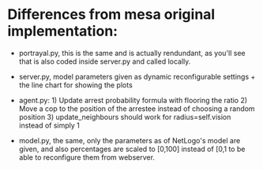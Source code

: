 # Differences from mesa original implementation:

- portrayal.py, this is the same and is actually rendundant, as you'll see that is also coded inside server.py and called locally.

- server.py, model parameters given as dynamic reconfigurable settings + the line chart for showing the plots

- agent.py:
        1) Update arrest probability formula with flooring the ratio 
        2) Move a cop to the position of the arrestee instead of choosing a random position
        3) update_neighbours should work for radius=self.vision instead of simply 1
        
 - model.py, the same, only the parameters as of NetLogo's model are given, and also percentages are scaled to [0,100] instead of [0,1
  to be able to reconfigure them from webserver.
